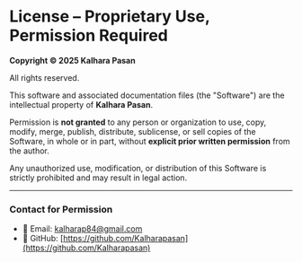 # License – Proprietary Use, Permission Required

**Copyright © 2025 Kalhara Pasan**

All rights reserved.

This software and associated documentation files (the "Software") are the intellectual property of **Kalhara Pasan**.

Permission is **not granted** to any person or organization to use, copy, modify, merge, publish, distribute, sublicense, or sell copies of the Software, in whole or in part, without **explicit prior written permission** from the author.

Any unauthorized use, modification, or distribution of this Software is strictly prohibited and may result in legal action.

---

### Contact for Permission

- 📧 Email: [kalharap84@gmail.com](mailto:kalharap84@gmail.com)  
- 🔗 GitHub: [https://github.com/Kalharapasan](https://github.com/Kalharapasan)

